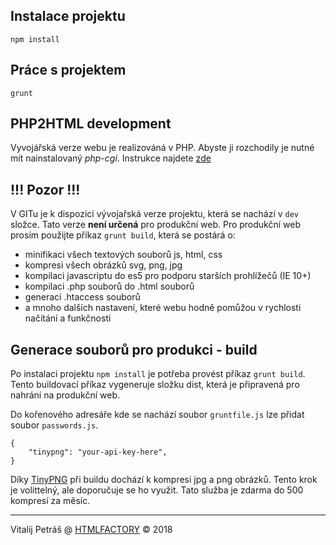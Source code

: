 ## Instalace projektu
```
npm install
```

## Práce s projektem
```
grunt
```

## PHP2HTML development
Vyvojářská verze webu je realizováná v PHP. Abyste ji rozchodily je nutné mít nainstalovaný *php-cgi*. Instrukce najdete [zde](https://github.com/bezoerb/grunt-php2html)

## !!! Pozor !!!
V GITu je k dispozici vývojařská verze projektu, která se nachází v `dev` složce. Tato verze **není určená** pro produkční web. Pro produkční web prosím použijte příkaz `grunt build`, která se postárá o:
- minifikaci všech textových souborů js, html, css
- kompresi všech obrázků svg, png, jpg
- kompilaci javascriptu do es5 pro podporu starších prohlížečů (IE 10+)
- kompilaci .php souborů do .html souborů
- generaci .htaccess souborů
- a mnoho dalších nastavení, které webu hodně pomůžou v rychlosti načítání a funkčnosti


## Generace souborů pro produkci - **build**
Po instalaci projektu `npm install` je potřeba provést příkaz `grunt build`. Tento buildovací příkaz vygeneruje složku dist, která je připravená pro nahrání na produkční web.

Do kořenového adresáře kde se nachází soubor `gruntfile.js` lze přidat soubor `passwords.js`. 

```
{
  	"tinypng": "your-api-key-here",
}
```

Díky [TinyPNG](https://tinypng.com/) při buildu dochází k kompresi jpg a png obrázků. Tento krok je volittelný, ale doporučuje se ho využit. Tato služba je zdarma do 500 kompresí za měsíc.

---

Vitalij Petráš @ [HTMLFACTORY](http://www.html-factory.cz/) © 2018
